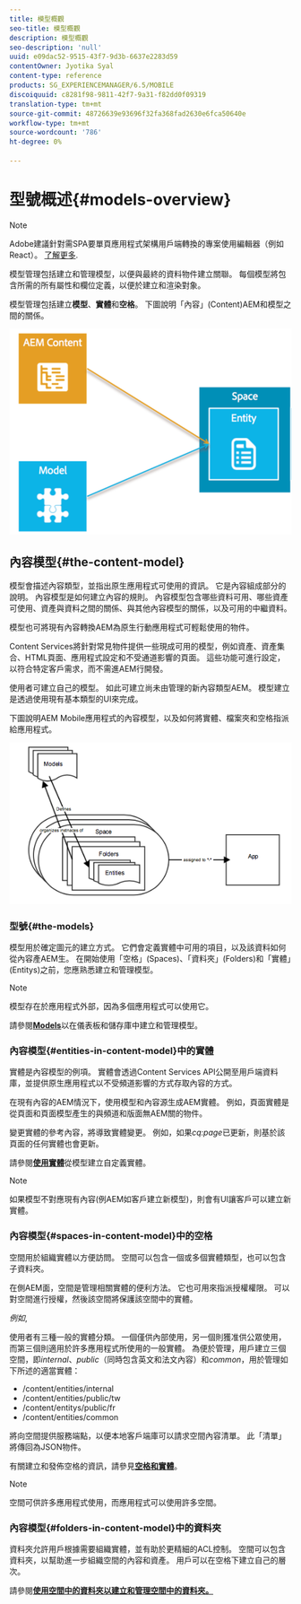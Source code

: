 ```yaml
---
title: 模型概觀
seo-title: 模型概觀
description: 模型概觀
seo-description: 'null'
uuid: e09dac52-9515-43f7-9d3b-6637e2283d59
contentOwner: Jyotika Syal
content-type: reference
products: SG_EXPERIENCEMANAGER/6.5/MOBILE
discoiquuid: c8281f98-9811-42f7-9a31-f82dd0f09319
translation-type: tm+mt
source-git-commit: 48726639e93696f32fa368fad2630e6fca50640e
workflow-type: tm+mt
source-wordcount: '786'
ht-degree: 0%

---
```



# 型號概述{#models-overview}

>[!NOTE]
>
>Adobe建議針對需SPA要單頁應用程式架構用戶端轉換的專案使用編輯器（例如React）。 [了解更多](/help/sites-developing/spa-overview.md).

模型管理包括建立和管理模型，以便與最終的資料物件建立關聯。 每個模型將包含所需的所有屬性和欄位定義，以便於建立和渲染對象。

模型管理包括建立&#x200B;**模型**、**實體**&#x200B;和&#x200B;**空格**。 下圖說明「內容」(Content)AEM和模型之間的關係。

![chlimage_1-81](assets/chlimage_1-81.png)

## 內容模型{#the-content-model}

模型會描述內容類型，並指出原生應用程式可使用的資訊。 它是內容組成部分的說明。 內容模型是如何建立內容的規則。 內容模型包含哪些資料可用、哪些資產可使用、資產與資料之間的關係、與其他內容模型的關係，以及可用的中繼資料。

模型也可將現有內容轉換AEM為原生行動應用程式可輕鬆使用的物件。

Content Services將針對常見物件提供一些現成可用的模型，例如資產、資產集合、HTML頁面、應用程式設定和不受通道影響的頁面。 這些功能可進行設定，以符合特定客戶需求，而不需進AEM行開發。

使用者可建立自己的模型。 如此可建立尚未由管理的新內容類型AEM。 模型建立是透過使用現有基本類型的UI來完成。

下圖說明AEM Mobile應用程式的內容模型，以及如何將實體、檔案夾和空格指派給應用程式。

![chlimage_1-82](assets/chlimage_1-82.png)

### 型號{#the-models}

模型用於確定圖元的建立方式。 它們會定義實體中可用的項目，以及該資料如何從內容產AEM生。 在開始使用「空格」(Spaces)、「資料夾」(Folders)和「實體」(Entitys)之前，您應熟悉建立和管理模型。

>[!NOTE]
>
>模型存在於應用程式外部，因為多個應用程式可以使用它。


請參閱&#x200B;**[Models](/help/mobile/administer-mobile-apps.md)**&#x200B;以在儀表板和儲存庫中建立和管理模型。

### 內容模型{#entities-in-content-model}中的實體

實體是內容模型的例項。 實體會透過Content Services API公開至用戶端資料庫，並提供原生應用程式以不受頻道影響的方式存取內容的方式。

在現有內容的AEM情況下，使用模型和內容源生成AEM實體。 例如，頁面實體是從頁面和頁面模型產生的與頻道和版面無AEM關的物件。

變更實體的參考內容，將導致實體變更。 例如，如果&#x200B;*cq:page*&#x200B;已更新，則基於該頁面的任何實體也會更新。

請參閱&#x200B;**[使用實體](/help/mobile/spaces-and-entities.md)**&#x200B;從模型建立自定義實體。

>[!NOTE]
>
>如果模型不對應現有內容(例AEM如客戶建立新模型)，則會有UI讓客戶可以建立新實體。


### 內容模型{#spaces-in-content-model}中的空格

空間用於組織實體以方便訪問。 空間可以包含一個或多個實體類型，也可以包含子資料夾。

在側AEM面，空間是管理相關實體的便利方法。 它也可用來指派授權權限。 可以對空間進行授權，然後該空間將保護該空間中的實體。

*例如*,

使用者有三種一般的實體分類。 一個僅供內部使用，另一個則獲准供公眾使用，而第三個則適用於許多應用程式所使用的一般實體。 為便於管理，用戶建立三個空間，即&#x200B;*internal*、*public*（同時包含英文和法文內容）和&#x200B;*common*，用於管理如下所述的適當實體：

* /content/entities/internal
* /content/entities/public/tw
* /content/entitys/public/fr
* /content/entities/common

將向空間提供服務端點，以便本地客戶端庫可以請求空間內容清單。 此「清單」將傳回為JSON物件。

有關建立和發佈空格的資訊，請參見&#x200B;**[空格和實體](/help/mobile/spaces-and-entities.md)**。

>[!NOTE]
>
>空間可供許多應用程式使用，而應用程式可以使用許多空間。

### 內容模型{#folders-in-content-model}中的資料夾

資料夾允許用戶根據需要組織實體，並有助於更精細的ACL控制。 空間可以包含資料夾，以幫助進一步組織空間的內容和資產。 用戶可以在空格下建立自己的層次。

請參閱&#x200B;**[使用空間中的資料夾以建立和管理空間中的資料夾。](/help/mobile/spaces-and-entities.md)**
